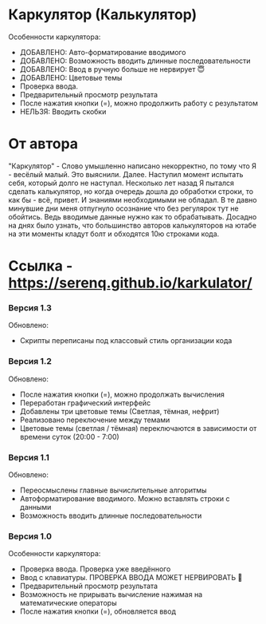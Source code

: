 # Каркулятор (Калькулятор)

Особенности каркулятора:
* ДОБАВЛЕНО: Авто-форматирование вводимого
* ДОБАВЛЕНО: Возможность вводить длинные последовательности
* ДОБАВЛЕНО: Ввод в ручную больше не нервирует 😇
* ДОБАВЛЕНО: Цветовые темы
* Проверка ввода.
* Предварительный просмотр результата
* После нажатия кнопки (=), можно продолжить работу с результатом
* НЕЛЬЗЯ: Вводить скобки

# От автора
"Каркулятор" - Слово умышленно написано некорректно, по тому что Я - весёлый малый. Это выяснили. Далее. Наступил момент испытать себя, который долго не наступал. Несколько лет назад Я пытался сделать калькулятор, но когда очередь дошла до обработки строки, то как бы - всё, привет. И знаниями необходимыми не обладал. В те давно минувшие дни меня отпугнуло осознание что без регулярок тут не обойтись. Ведь вводимые данные нужно как то обрабатывать. Досадно на днях было узнать, что большинство авторов калькуляторов на ютабе на эти моменты кладут болт и обходятся 10ю строками кода.

# Ссылка - https://serenq.github.io/karkulator/

### Версия 1.3
Обновлено:
* Скрипты переписаны под классовый стиль организации кода

### Версия 1.2
Обновлено:
* После нажатия кнопки (=), можно продолжать вычисления
* Переработан графический интерфейс
* Добавлены три цветовые темы (Светлая, тёмная, нефрит)
* Реализовано переключение между темами
* Цветовые темы (светлая / тёмная) переключаются в зависимости от времени суток (20:00 - 7:00)

### Версия 1.1
Обновлено:
* Переосмыслены главные вычислительные алгоритмы
* Автоформатирование вводимого. Можно вставлять строки с данными
* Возможность вводить длинные последовательности

### Версия 1.0
Особенности каркулятора:
* Проверка ввода. Проверка уже введённого
* Ввод с клавиатуры. ПРОВЕРКА ВВОДА МОЖЕТ НЕРВИРОВАТЬ 👹
* Предварительный просмотр результата
* Возможность не прирывать вычисление нажимая на математические операторы
* После нажатия кнопки (=), обновляется ввод